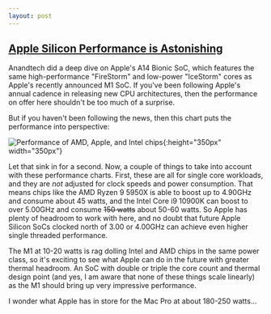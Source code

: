 ```yaml
---
layout: post
---
```


## [Apple Silicon Performance is Astonishing](https://www.anandtech.com/show/16226/apple-silicon-m1-a14-deep-dive)

Anandtech did a deep dive on Apple's A14 Bionic SoC, which features the same high-performance "FireStorm" and low-power "IceStorm" cores as Apple's recently announced M1 SoC. If you've been following Apple's annual cadence in releasing new CPU architectures, then the performance on offer here shouldn't be too much of a surprise.

But if you haven't been following the news, then this chart puts the performance into perspective:

![Performance of AMD, Apple, and Intel chips](https://hirothreading.github.io/thehonourroll//assets/images/applea14perfcharts.png){:height="350px" width="350px"}

Let that sink in for a second. Now, a couple of things to take into account with these performance charts. First, these are all for single core workloads, and they are *not* adjusted for clock speeds and power consumption. That means chips like the AMD Ryzen 9 5950X is able to boost up to 4.90GHz and consume about 45 watts, and the Intel Core i9 10900K can boost to over 5.00GHz and consume ~~150 watts~~ about 50-60 watts. So Apple has plenty of headroom to work with here, and no doubt that future Apple Silicon SoCs clocked north of 3.00 or 4.00GHz can achieve even higher single threaded performance.

The M1 at 10-20 watts is rag dolling Intel and AMD chips in the same power class, so it's exciting to see what Apple can do in the future with greater thermal headroom. An SoC with double or triple the core count and thermal design point (and yes, I am aware that none of these things scale linearly) as the M1 should bring up very impressive performance.

I wonder what Apple has in store for the Mac Pro at about 180-250 watts...
